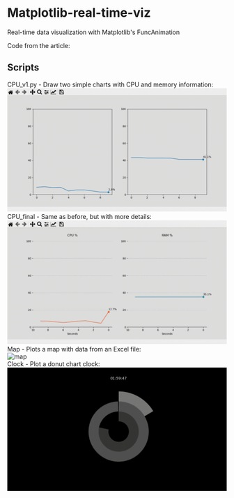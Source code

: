 # Matplotlib-real-time-viz
Real-time data visualization with Matplotlib's FuncAnimation

Code from the article:  

## Scripts
CPU_v1.py - Draw two simple charts with CPU and memory information:  
![cpu_v1](rec/cpu_v1.gif)  
CPU_final - Same as before, but with more details:  
![cpu](rec/cpu.gif)  
Map - Plots a map with data from an Excel file:  
![map](rec/map.gif)  
Clock - Plot a donut chart clock:
![clock](rec/clock.gif)